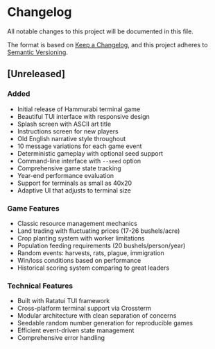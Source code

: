 # Changelog

All notable changes to this project will be documented in this file.

The format is based on [Keep a Changelog](https://keepachangelog.com/en/1.0.0/),
and this project adheres to [Semantic Versioning](https://semver.org/spec/v2.0.0.html).

## [Unreleased]

### Added
- Initial release of Hammurabi terminal game
- Beautiful TUI interface with responsive design
- Splash screen with ASCII art title
- Instructions screen for new players
- Old English narrative style throughout
- 10 message variations for each game event
- Deterministic gameplay with optional seed support
- Command-line interface with `--seed` option
- Comprehensive game state tracking
- Year-end performance evaluation
- Support for terminals as small as 40x20
- Adaptive UI that adjusts to terminal size

### Game Features
- Classic resource management mechanics
- Land trading with fluctuating prices (17-26 bushels/acre)
- Crop planting system with worker limitations
- Population feeding requirements (20 bushels/person/year)
- Random events: harvests, rats, plague, immigration
- Win/loss conditions based on performance
- Historical scoring system comparing to great leaders

### Technical Features
- Built with Ratatui TUI framework
- Cross-platform terminal support via Crossterm
- Modular architecture with clean separation of concerns
- Seedable random number generation for reproducible games
- Efficient event-driven state management
- Comprehensive error handling